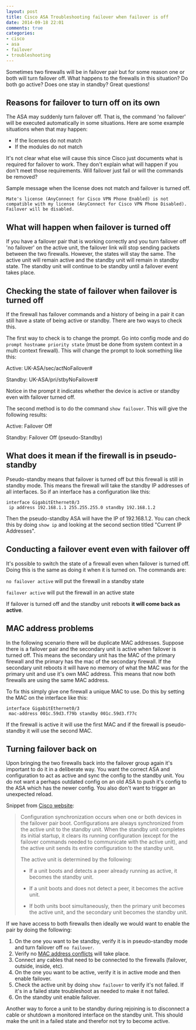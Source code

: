 ```yaml
---
layout: post
title: Cisco ASA Troubleshooting failover when failover is off
date: 2014-09-18 22:01
comments: true
categories:
- cisco
- asa
- failover
- troubleshooting
---
```

Sometimes two firewalls will be in failover pair but for some reason one or both will turn failover off. What happens to the firewalls in this situation? Do both go active? Does one stay in standby? Great questions!


## Reasons for failover to turn off on its own

The ASA may suddenly turn failover off. That is, the command 'no failover' will be executed automatically in some situations. Here are some example situations when that may happen:

* If the licenses do not match
* If the modules do not match

It's not clear what else will cause this since Cisco just documents what is required for failover to work. They don't explain what will happen if you don't meet those requirements. Will failover just fail or will the commands be removed?

Sample message when the license does not match and failover is turned off.

```
Mate's license (AnyConnect for Cisco VPN Phone Enabled) is not compatible with my license (AnyConnect for Cisco VPN Phone Disabled). Failover will be disabled.
```

## What will happen when failover is turned off

If you have a failover pair that is working correctly and you turn failover off 'no failover' on the active unit, the failover link will stop sending packets between the two firewalls. However, the states will stay the same. The active unit will remain active and the standby unit will remain in standby state. The standby unit will continue to be standby until a failover event takes place.

## Checking the state of failover when failover is turned off

If the firewall has failover commands and a history of being in a pair it can still have a state of being active or standby. There are two ways to check this.

The first way to check is to change the prompt. Go into config mode and do `prompt hostname priority state` (must be done from system context in a multi context firewall). This will change the prompt to look something like this:

Active:
 UK-ASA/sec/actNoFailover#

Standby:
 UK-ASA/pri/stbyNoFailover# 

Notice in the prompt it indicates whether the device is active or standby even with failover turned off.

The second method is to do the command `show failover`. This will give the following results:

Active:
Failover Off

Standby:
Failover Off (pseudo-Standby)

## What does it mean if the firewall is in pseudo-standby

Pseudo-standby means that failover is turned off but this firewall is still in standby mode. This means the firewall will take the standby IP addresses of all interfaces. So if an interface has a configuration like this:

```
interface GigabitEthernet0/3
 ip address 192.168.1.1 255.255.255.0 standby 192.168.1.2
```

Then the pseudo-standby ASA will have the IP of 192.168.1.2. You can check this by doing `show ip` and looking at the second section titled "Current IP Addresses".



## Conducting a failover event even with failover off

It's possible to switch the state of a firewall even when failover is turned off. Doing this is the same as doing it when it is turned on. The commands are:

`no failover active` will put the firewall in a standby state

`failover active` will put the firewall in an active state


If failover is turned off and the standby unit reboots **it will come back as active**.


## MAC address problems

In the following scenario there will be duplicate MAC addresses. Suppose there is a failover pair and the secondary unit is active when failover is turned off. This means the secondary unit has the MAC of the primary firewall and the primary has the mac of the secondary firewall. If the secondary unit reboots it will have no memory of what the MAC was for the primary unit and use it's own MAC address. This means that now both firewalls are using the same MAC address.

To fix this simply give one firewall a unique MAC to use. Do this by setting the MAC on the interface like this:

```
interface GigabitEthernet0/3
 mac-address 001c.59d3.f79b standby 001c.59d3.f77c
```

If the firewall is active it will use the first MAC and if the firewall is pseudo-standby it will use the second MAC.


## Turning failover back on

Upon bringing the two firewalls back into the failover group again it's important to do it in a deliberate way. You want the correct ASA and configuration to act as active and sync the config to the standby unit. You do not want a perhaps outdated config on an old ASA to push it's config to the ASA which has the newer config. You also don't want to trigger an unexpected reload.

Snippet from [Cisco website](http://www.cisco.com/c/en/us/td/docs/security/asa/asa82/configuration/guide/config/ha_active_standby.html#wp1056837):
> Configuration synchronization occurs when one or both devices in the failover pair boot. Configurations are always synchronized from the active unit to the standby unit. When the standby unit completes its initial startup, it clears its running configuration (except for the failover commands needed to communicate with the active unit), and the active unit sends its entire configuration to the standby unit.
>
> The active unit is determined by the following:
>
>* If a unit boots and detects a peer already running as active, it becomes the standby unit.
>
>* If a unit boots and does not detect a peer, it becomes the active unit.
>
>* If both units boot simultaneously, then the primary unit becomes the active unit, and the secondary unit becomes the standby unit.

If we have access to both firewalls then ideally we would want to enable the pair by doing the following:

1. On the one you want to be standby, verify it is in pseudo-standby mode and turn failover off `no failover`.
1. Verify no [MAC address conflicts](http://www.cisco.com/c/en/us/td/docs/security/asa/asa82/configuration/guide/config/ha_active_standby.html#wp1097271) will take place.
1. Connect any cables that need to be connected to the firewalls (failover, outside, inside, etc).
1. On the one you want to be active, verify it is in active mode and then enable failover.
1. Check the active unit by doing `show failover` to verify it's not failed. If it's in a failed state troubleshoot as needed to make it not failed.
1. On the standby unit enable failover.


Another way to force a unit to be standby during rejoining is to disconnect a cable or shutdown a monitored interface on the standby unit. This should make the unit in a failed state and therefor not try to become active.

